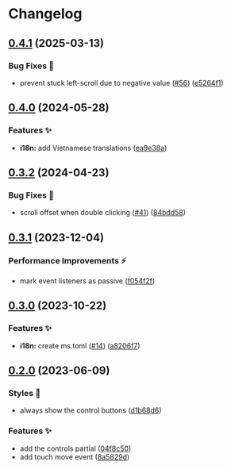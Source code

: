 # Changelog

## [0.4.1](https://github.com/hbstack/slide/compare/v0.4.0...v0.4.1) (2025-03-13)


### Bug Fixes 🐞

* prevent stuck left-scroll due to negative value ([#56](https://github.com/hbstack/slide/issues/56)) ([e5264f1](https://github.com/hbstack/slide/commit/e5264f1a6693f5ba89da171fb524527145115d59))

## [0.4.0](https://github.com/hbstack/slide/compare/v0.3.2...v0.4.0) (2024-05-28)


### Features ✨

* **i18n:** add Vietnamese translations ([ea9e38a](https://github.com/hbstack/slide/commit/ea9e38a72a5aa389b66163f5d7a302b2608a10dd))

## [0.3.2](https://github.com/hbstack/slide/compare/v0.3.1...v0.3.2) (2024-04-23)


### Bug Fixes 🐞

* scroll offset when double clicking ([#41](https://github.com/hbstack/slide/issues/41)) ([84bdd58](https://github.com/hbstack/slide/commit/84bdd58392ec44fa11c27d9f66cc43f4c7f45f6b))

## [0.3.1](https://github.com/hbstack/slide/compare/v0.3.0...v0.3.1) (2023-12-04)


### Performance Improvements ⚡️

* mark event listeners as passive ([f054f2f](https://github.com/hbstack/slide/commit/f054f2f06ffb2c320abf0a1821bfee00ea6f326f))

## [0.3.0](https://github.com/hbstack/slide/compare/v0.2.0...v0.3.0) (2023-10-22)


### Features ✨

* **i18n:** create ms.toml ([#14](https://github.com/hbstack/slide/issues/14)) ([a8206f7](https://github.com/hbstack/slide/commit/a8206f7148238a3c01e5d3b25dcb38bc07300c81))

## [0.2.0](https://github.com/hbstack/slide/compare/v0.1.0...v0.2.0) (2023-06-09)


### Styles 🎨

* always show the control buttons ([d1b68d6](https://github.com/hbstack/slide/commit/d1b68d6df2aa56bb38947f8acbd660fbba1f8512))


### Features ✨

* add the controls partial ([04f8c50](https://github.com/hbstack/slide/commit/04f8c50c862ea951981d9ee87a650604877dee00))
* add touch move event ([8a5829d](https://github.com/hbstack/slide/commit/8a5829d20f11faf6970a7bd65fd22837c8902328))
